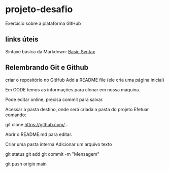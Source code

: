 # projeto-desafio
Exercício sobre a plataforma GitHub

## links úteis
Sintaxe básica da Markdown: [Basic Syntax](https://www.markdownguide.org/basic-syntax/)

## Relembrando Git e Github

  criar o repositório no GitHub
  Add a README file (ele cria uma página inicial)

  Em CODE temos as informações para clonar em nossa máquina.

  Pode editar online, precisa commit para salvar.

  Acessar a pasta destino, onde será criada a pasta do projeto
  Efetuar comando:

  git clone https://github.com/...

  Abrir o README.md para editar.

  Criar uma pasta interna 
  Adicionar um arquivo texto

  git status
  git add
  git commit -m "Mensagem"

  git push origin main
